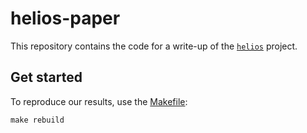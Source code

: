 # helios-paper

This repository contains the code for a write-up of the [`helios`](https://github.com/mrc-ide/helios) project.

## Get started

To reproduce our results, use the [Makefile](Makefile):

```
make rebuild
```
